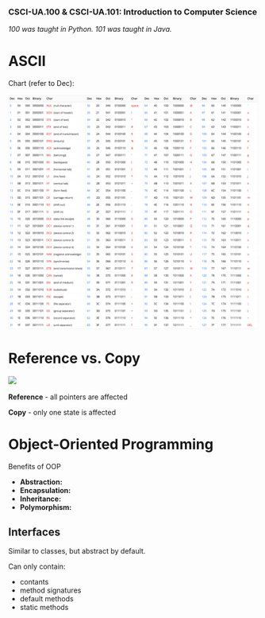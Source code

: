 ### CSCI-UA.100 & CSCI-UA.101: Introduction to Computer Science

_100 was taught in Python. 101 was taught in Java._

# ASCII

Chart (refer to Dec):

![](../img/ascii_chart.png)

# Reference vs. Copy

<img src="https://github.com/kopokopok/cs-notes/blob/master/img/copy_reference.gif" width="400">

__Reference__ - all pointers are affected

__Copy__ - only one state is affected

# Object-Oriented Programming

Benefits of OOP
- __Abstraction:__
- __Encapsulation:__
- __Inheritance:__
- __Polymorphism:__

## Interfaces

<!-- might wanna move this later down the line -->

Similar to classes, but abstract by default.

Can only contain:
- contants
- method signatures
- default methods
- static methods